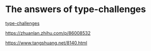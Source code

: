 # The answers of type-challenges

[type-challenges](https://github.com/type-challenges/type-challenges)

https://zhuanlan.zhihu.com/p/86008532

https://www.tangshuang.net/8140.html